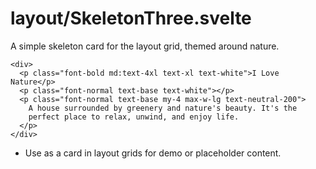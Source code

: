 # layout/SkeletonThree.svelte

A simple skeleton card for the layout grid, themed around nature.

```svelte
<div>
  <p class="font-bold md:text-4xl text-xl text-white">I Love Nature</p>
  <p class="font-normal text-base text-white"></p>
  <p class="font-normal text-base my-4 max-w-lg text-neutral-200">
    A house surrounded by greenery and nature's beauty. It's the
    perfect place to relax, unwind, and enjoy life.
  </p>
</div>
```

- Use as a card in layout grids for demo or placeholder content.
